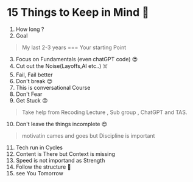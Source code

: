 # 15 Things to Keep in Mind :rocket:
1. How long ? 
2. Goal 
 > My last 2-3 years === Your starting Point
3. Focus on Fundamentals (even chatGPT code) :heart_eyes:
4. Cut out the Noise(Layoffs,AI etc..) :skull_and_crossbones:
5. Fail, Fail better
6. Don't break :heart_eyes:
7. This is conversational Course
8. Don't Fear
9. Get Stuck :heart_eyes:
 > Take help from Recoding Lecture , Sub group , ChatGPT and TAS.  
10. Don't leave the things incomplete :heart_eyes:
> motivatin cames and goes but Discipline is important
11. Tech run in Cycles
12. Content is There but Context is missing
13. Speed is not importand as Strength
14. Follow the structure :monocle_face:
15. see You Tomorrow
